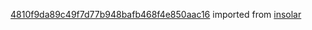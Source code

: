 [4810f9da89c49f7d77b948bafb468f4e850aac16](https://github.com/insolar/insolar/commit/4810f9da89c49f7d77b948bafb468f4e850aac16) imported from [insolar](https://github.com/insolar/insolar)
